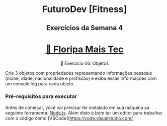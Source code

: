 <h1 align="center"> FuturoDev [Fitness] </h1>

<h2 align="center"> Exercícios da Semana 4</h2>

<h1 align="center">
    <a href="https://floripamaistec.pmf.sc.gov.br/">🔗 Floripa Mais Tec</a>
</h1>
<p align="center">🚀 Exercício 06: Objetos</p>

<p>Crie 3 objetos com propriedades representando informações pessoais (nome, idade, nacionalidade e profissão) e exiba essas informações com um console.log para cada objeto.</p>


### Pré-requisitos para executar

Antes de começar, você vai precisar ter instalado em sua máquina aa seguinte ferramenta:
[Node.js](https://nodejs.org/en/). 
Além disto é bom ter um editor para trabalhar com o código como [VSCode](https://code.visualstudio.com/